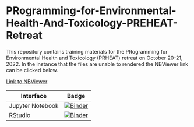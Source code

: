 # PRogramming-for-Environmental-Health-And-Toxicology-PREHEAT-Retreat

This repository contains training materials for the PRogramming for Environmental Health and Toxicology (PRHEAT) retreat on October 20-21, 2022. In the instance that the files are unable to rendered the NBViewer link can be clicked below. 

[Link to NBViewer](https://nbviewer.org/github/UNC-CEMALB/PRogramming-for-Environmental-Health-And-Toxicology-PREHEAT-Retreat/tree/main/)

| Interface | Badge |
| --------- | ----- |
| Jupyter Notebook | [![Binder](http://mybinder.org/badge_logo.svg)](http://mybinder.org/v2/gh/alexispayton/bios512-assignments/main) |
| RStudio | [![Binder](http://mybinder.org/badge_logo.svg)](http://mybinder.org/v2/gh/UNC-CEMALB/PRogramming-for-Environmental-Health-And-Toxicology-PREHEAT-Retreat/main?urlpath=rstudio) |
